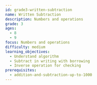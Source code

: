 ```yaml
---
id: grade3-written-subtraction
name: Written Subtraction
description: Numbers and operations
grade: 3
ages:
  - 8
  - 9
focus: Numbers and operations
difficulty: medium
learning_objectives:
  - Understand algorithm
  - Subtract in writing with borrowing
  - Inverse operation for checking
prerequisites:
  - addition-and-subtraction-up-to-1000
---
```

